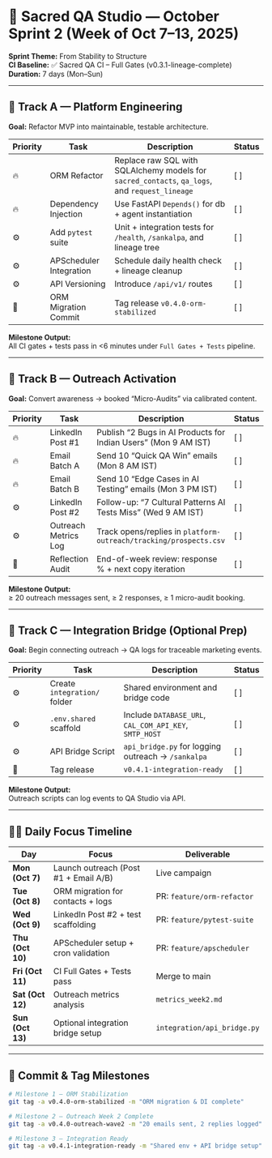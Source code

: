 # 🌿 Sacred QA Studio — October Sprint 2 (Week of Oct 7–13, 2025)

**Sprint Theme:** From Stability to Structure  
**CI Baseline:** ✅ Sacred QA CI – Full Gates (v0.3.1-lineage-complete)  
**Duration:** 7 days (Mon–Sun)

---

## 🧩 Track A — Platform Engineering

**Goal:** Refactor MVP into maintainable, testable architecture.

| Priority | Task | Description | Status |
|-----------|------|--------------|--------|
| 🔥 | ORM Refactor | Replace raw SQL with SQLAlchemy models for `sacred_contacts`, `qa_logs`, and `request_lineage` | [ ] |
| 🔥 | Dependency Injection | Use FastAPI `Depends()` for db + agent instantiation | [ ] |
| ⚙️ | Add `pytest` suite | Unit + integration tests for `/health`, `/sankalpa`, and lineage tree | [ ] |
| ⚙️ | APScheduler Integration | Schedule daily health check + lineage cleanup | [ ] |
| ⚙️ | API Versioning | Introduce `/api/v1/` routes | [ ] |
| 🧠 | ORM Migration Commit | Tag release `v0.4.0-orm-stabilized` | [ ] |

**Milestone Output:**  
All CI gates + tests pass in <6 minutes under `Full Gates + Tests` pipeline.

---

## 💼 Track B — Outreach Activation

**Goal:** Convert awareness → booked “Micro-Audits” via calibrated content.

| Priority | Task | Description | Status |
|-----------|------|--------------|--------|
| 🔥 | LinkedIn Post #1 | Publish “2 Bugs in AI Products for Indian Users” (Mon 9 AM IST) | [ ] |
| 🔥 | Email Batch A | Send 10 “Quick QA Win” emails (Mon 8 AM IST) | [ ] |
| 🔥 | Email Batch B | Send 10 “Edge Cases in AI Testing” emails (Mon 3 PM IST) | [ ] |
| ⚙️ | LinkedIn Post #2 | Follow-up: “7 Cultural Patterns AI Tests Miss” (Wed 9 AM IST) | [ ] |
| ⚙️ | Outreach Metrics Log | Track opens/replies in `platform-outreach/tracking/prospects.csv` | [ ] |
| 🧭 | Reflection Audit | End-of-week review: response % + next copy iteration | [ ] |

**Milestone Output:**  
≥ 20 outreach messages sent, ≥ 2 responses, ≥ 1 micro-audit booking.

---

## 🔗 Track C — Integration Bridge (Optional Prep)

**Goal:** Begin connecting outreach → QA logs for traceable marketing events.

| Priority | Task | Description | Status |
|-----------|------|--------------|--------|
| ⚙️ | Create `integration/` folder | Shared environment and bridge code | [ ] |
| ⚙️ | `.env.shared` scaffold | Include `DATABASE_URL`, `CAL_COM_API_KEY`, `SMTP_HOST` | [ ] |
| ⚙️ | API Bridge Script | `api_bridge.py` for logging outreach → `/sankalpa` | [ ] |
| 🧠 | Tag release | `v0.4.1-integration-ready` | [ ] |

**Milestone Output:**  
Outreach scripts can log events to QA Studio via API.

---

## 🧘‍♂️ Daily Focus Timeline

| Day | Focus | Deliverable |
|-----|--------|--------------|
| **Mon (Oct 7)** | Launch outreach (Post #1 + Email A/B) | Live campaign |
| **Tue (Oct 8)** | ORM migration for contacts + logs | PR: `feature/orm-refactor` |
| **Wed (Oct 9)** | LinkedIn Post #2 + test scaffolding | PR: `feature/pytest-suite` |
| **Thu (Oct 10)** | APScheduler setup + cron validation | PR: `feature/apscheduler` |
| **Fri (Oct 11)** | CI Full Gates + Tests pass | Merge to main |
| **Sat (Oct 12)** | Outreach metrics analysis | `metrics_week2.md` |
| **Sun (Oct 13)** | Optional integration bridge setup | `integration/api_bridge.py` |

---

## 🧾 Commit & Tag Milestones

```bash
# Milestone 1 – ORM Stabilization
git tag -a v0.4.0-orm-stabilized -m "ORM migration & DI complete"

# Milestone 2 – Outreach Week 2 Complete
git tag -a v0.4.0-outreach-wave2 -m "20 emails sent, 2 replies logged"

# Milestone 3 – Integration Ready
git tag -a v0.4.1-integration-ready -m "Shared env + API bridge setup"

